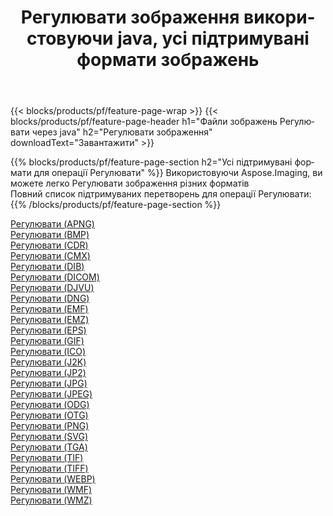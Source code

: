 ﻿---
title: Регулювати зображення використовуючи java, усі підтримувані формати зображень 
weight: 3920
url: /uk/java/adjust 
lang: uk
langdirlevel: 2
locales: zh-hans,ja,it,ru,de,es,fr,nl,id,lt,pl,pt,vi,tr,ko,zh-hant,ar,hi,th,sv,cs,uk,he
description: Використовуючи Aspose.Imaging, ви можете легко Регулювати зображення використовуючи  java
---

{{< blocks/products/pf/feature-page-wrap >}}
{{< blocks/products/pf/feature-page-header h1="Файли зображень Регулювати через java" h2="Регулювати зображення" downloadText="Завантажити" >}}


{{% blocks/products/pf/feature-page-section  h2="Усі підтримувані формати для операції Регулювати" %}}
Використовуючи Aspose.Imaging, ви можете легко Регулювати зображення різних форматів
<br/>
Повний список підтримуваних перетворень для операції Регулювати:
{{% /blocks/products/pf/feature-page-section %}}
<div class="container-fluid productfamilypage bg-gray">
    <div class="convertypes bg-gray agp-content section">
        <div class="container">
		<div class="row other-converters">
		    <div class='col-md-2 other-converter remove-lp remove-rp'><a href="/imaging/uk/java/adjust/apng" >Регулювати (APNG)</a></div><div class='col-md-2 other-converter remove-lp remove-rp'><a href="/imaging/uk/java/adjust/bmp" >Регулювати (BMP)</a></div><div class='col-md-2 other-converter remove-lp remove-rp'><a href="/imaging/uk/java/adjust/cdr" >Регулювати (CDR)</a></div><div class='col-md-2 other-converter remove-lp remove-rp'><a href="/imaging/uk/java/adjust/cmx" >Регулювати (CMX)</a></div><div class='col-md-2 other-converter remove-lp remove-rp'><a href="/imaging/uk/java/adjust/dib" >Регулювати (DIB)</a></div><div class='col-md-2 other-converter remove-lp remove-rp'><a href="/imaging/uk/java/adjust/dicom" >Регулювати (DICOM)</a></div><div class='col-md-2 other-converter remove-lp remove-rp'><a href="/imaging/uk/java/adjust/djvu" >Регулювати (DJVU)</a></div><div class='col-md-2 other-converter remove-lp remove-rp'><a href="/imaging/uk/java/adjust/dng" >Регулювати (DNG)</a></div><div class='col-md-2 other-converter remove-lp remove-rp'><a href="/imaging/uk/java/adjust/emf" >Регулювати (EMF)</a></div><div class='col-md-2 other-converter remove-lp remove-rp'><a href="/imaging/uk/java/adjust/emz" >Регулювати (EMZ)</a></div><div class='col-md-2 other-converter remove-lp remove-rp'><a href="/imaging/uk/java/adjust/eps" >Регулювати (EPS)</a></div><div class='col-md-2 other-converter remove-lp remove-rp'><a href="/imaging/uk/java/adjust/gif" >Регулювати (GIF)</a></div><div class='col-md-2 other-converter remove-lp remove-rp'><a href="/imaging/uk/java/adjust/ico" >Регулювати (ICO)</a></div><div class='col-md-2 other-converter remove-lp remove-rp'><a href="/imaging/uk/java/adjust/j2k" >Регулювати (J2K)</a></div><div class='col-md-2 other-converter remove-lp remove-rp'><a href="/imaging/uk/java/adjust/jp2" >Регулювати (JP2)</a></div><div class='col-md-2 other-converter remove-lp remove-rp'><a href="/imaging/uk/java/adjust/jpg" >Регулювати (JPG)</a></div><div class='col-md-2 other-converter remove-lp remove-rp'><a href="/imaging/uk/java/adjust/jpeg" >Регулювати (JPEG)</a></div><div class='col-md-2 other-converter remove-lp remove-rp'><a href="/imaging/uk/java/adjust/odg" >Регулювати (ODG)</a></div><div class='col-md-2 other-converter remove-lp remove-rp'><a href="/imaging/uk/java/adjust/otg" >Регулювати (OTG)</a></div><div class='col-md-2 other-converter remove-lp remove-rp'><a href="/imaging/uk/java/adjust/png" >Регулювати (PNG)</a></div><div class='col-md-2 other-converter remove-lp remove-rp'><a href="/imaging/uk/java/adjust/svg" >Регулювати (SVG)</a></div><div class='col-md-2 other-converter remove-lp remove-rp'><a href="/imaging/uk/java/adjust/tga" >Регулювати (TGA)</a></div><div class='col-md-2 other-converter remove-lp remove-rp'><a href="/imaging/uk/java/adjust/tif" >Регулювати (TIF)</a></div><div class='col-md-2 other-converter remove-lp remove-rp'><a href="/imaging/uk/java/adjust/tiff" >Регулювати (TIFF)</a></div><div class='col-md-2 other-converter remove-lp remove-rp'><a href="/imaging/uk/java/adjust/webp" >Регулювати (WEBP)</a></div><div class='col-md-2 other-converter remove-lp remove-rp'><a href="/imaging/uk/java/adjust/wmf" >Регулювати (WMF)</a></div><div class='col-md-2 other-converter remove-lp remove-rp'><a href="/imaging/uk/java/adjust/wmz" >Регулювати (WMZ)</a></div>
                </div>
        </div>
    </div>
</div>
<br/>

